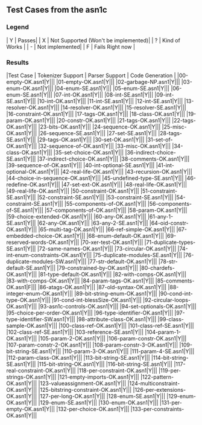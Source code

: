 ## Test Cases from the asn1c

### Legend
| Y | Passes|
| X | Not Supported (Won't be implemented)|
| ? | Kind of Works |
| - | Not implemented|
| F | Fails Right now |


### Results

|Test Case | Tokenizer Support | Parser Support | Code Generation |
|00-empty-OK.asn1|Y|||
|01-empty-OK.asn1|Y|||
|02-garbage-NP.asn1|Y|||
|03-enum-OK.asn1|Y|||
|04-enum-SE.asn1|Y|||
|05-enum-SE.asn1|Y|||
|06-enum-SE.asn1|Y|||
|07-int-OK.asn1|Y|||
|08-int-SE.asn1|Y|||
|09-int-SE.asn1|Y|||
|10-int-OK.asn1|Y|||
|11-int-SE.asn1|Y|||
|12-int-SE.asn1|Y|||
|13-resolver-OK.asn1|Y|||
|14-resolver-OK.asn1|Y|||
|15-resolver-SE.asn1|Y|||
|16-constraint-OK.asn1|Y|||
|17-tags-OK.asn1|Y|||
|18-class-OK.asn1|Y|||
|19-param-OK.asn1|Y|||
|20-constr-OK.asn1|Y|||
|21-tags-OK.asn1|Y|||
|22-tags-OK.asn1|Y|||
|23-bits-OK.asn1|Y|||
|24-sequence-OK.asn1|Y|||
|25-misc-OK.asn1|Y|||
|26-sequence-SE.asn1|Y|||
|27-set-SE.asn1|Y|||
|28-tags-SE.asn1|Y|||
|29-tags-OK.asn1|Y|||
|30-set-OK.asn1|Y|||
|31-set-of-OK.asn1|Y|||
|32-sequence-of-OK.asn1|Y|||
|33-misc-OK.asn1|Y|||
|34-class-OK.asn1|Y|||
|35-set-choice-OK.asn1|Y|||
|36-indirect-choice-SE.asn1|Y|||
|37-indirect-choice-OK.asn1|Y|||
|38-comments-OK.asn1|Y|||
|39-sequence-of-OK.asn1|Y|||
|40-int-optional-SE.asn1|Y|||
|41-int-optional-OK.asn1|Y|||
|42-real-life-OK.asn1|Y|||
|43-recursion-OK.asn1|Y|||
|44-choice-in-sequence-OK.asn1|Y|||
|45-undefined-type-SE.asn1|Y|||
|46-redefine-OK.asn1|Y|||
|47-set-ext-OK.asn1|Y|||
|48-real-life-OK.asn1|Y|||
|49-real-life-OK.asn1|Y|||
|50-constraint-OK.asn1|Y|||
|51-constraint-SE.asn1|Y|||
|52-constraint-SE.asn1|Y|||
|53-constraint-SE.asn1|Y|||
|54-constraint-SE.asn1|Y|||
|55-components-of-OK.asn1|Y|||
|56-components-of-SE.asn1|Y|||
|57-components-of-OK.asn1|Y|||
|58-param-OK.asn1|Y|||
|59-choice-extended-OK.asn1|Y|||
|60-any-OK.asn1|Y|||
|61-any-1-SE.asn1|Y|||
|62-any-OK.asn1|Y|||
|63-any-2-SE.asn1|Y|||
|64-oid-constr-OK.asn1|Y|||
|65-multi-tag-OK.asn1|Y|||
|66-ref-simple-OK.asn1|Y|||
|67-embedded-choice-OK.asn1|Y|||
|68-enum-default-OK.asn1|Y|||
|69-reserved-words-OK.asn1|Y|||
|70-xer-test-OK.asn1|Y|||
|71-duplicate-types-SE.asn1|Y|||
|72-same-names-OK.asn1|Y|||
|73-circular-OK.asn1|Y|||
|74-int-enum-constraints-OK.asn1|Y|||
|75-duplicate-modules-SE.asn1|Y|||
|76-duplicate-modules-SW.asn1|Y|||
|77-str-default-OK.asn1|Y|||
|78-str-default-SE.asn1|Y|||
|79-constrained-by-OK.asn1|Y|||
|80-chardefs-OK.asn1|Y|||
|81-type-default-OK.asn1|Y|||
|82-with-comps-OK.asn1|Y|||
|83-with-comps-OK.asn1|Y|||
|84-param-tags-OK.asn1|Y|||
|85-comments-OK.asn1|F|||
|86-atags-OK.asn1|Y|||
|87-old-syntax-OK.asn1|Y|||
|88-integer-enum-OK.asn1|Y|||
|89-bit-string-enum-OK.asn1|Y|||
|90-cond-int-type-OK.asn1|Y|||
|91-cond-int-blessSize-OK.asn1|Y|||
|92-circular-loops-OK.asn1|Y|||
|93-asn1c-controls-OK.asn1|Y|||
|94-set-optionals-OK.asn1|Y|||
|95-choice-per-order-OK.asn1|Y|||
|96-type-identifier-OK.asn1|Y|||
|97-type-identifier-SW.asn1|Y|||
|98-attribute-class-OK.asn1|Y|||
|99-class-sample-OK.asn1|Y|||
|100-class-ref-OK.asn1|Y|||
|101-class-ref-SE.asn1|Y|||
|102-class-ref-SE.asn1|Y|||
|103-reference-SE.asn1|Y|||
|104-param-1-OK.asn1|Y|||
|105-param-2-OK.asn1|Y|||
|106-param-constr-OK.asn1|Y|||
|107-param-constr-2-OK.asn1|Y|||
|108-param-constr-3-OK.asn1|Y|||
|109-bit-string-SE.asn1|Y|||
|110-param-3-OK.asn1|Y|||
|111-param-4-SE.asn1|Y|||
|112-param-class-OK.asn1|Y|||
|113-bit-string-SE.asn1|Y|||
|114-bit-string-SE.asn1|Y|||
|115-bit-string-OK.asn1|Y|||
|116-bit-string-SE.asn1|Y|||
|117-real-constraint-OK.asn1|Y|||
|118-per-constraint-OK.asn1|Y|||
|119-per-strings-OK.asn1|Y|||
|121-empty-imports-OK.asn1|Y|||
|122-pattern-OK.asn1|Y|||
|123-valueassignment-OK.asn1|Y|||
|124-multiconstraint-OK.asn1|Y|||
|125-bitstring-constraint-OK.asn1|Y|||
|126-per-extensions-OK.asn1|Y|||
|127-per-long-OK.asn1|Y|||
|128-enum-SE.asn1|Y|||
|129-enum-OK.asn1|Y|||
|129-enum-SE.asn1|Y|||
|130-enum-OK.asn1|Y|||
|131-per-empty-OK.asn1|Y|||
|132-per-choice-OK.asn1|Y|||
|133-per-constraints-OK.asn1|Y|||
